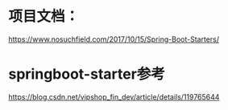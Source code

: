 # 项目文档：
https://www.nosuchfield.com/2017/10/15/Spring-Boot-Starters/

# springboot-starter参考
https://blog.csdn.net/vipshop_fin_dev/article/details/119765644

